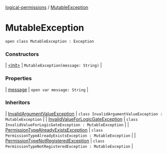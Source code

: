 [logical-permissions](../index.md) / [MutableException](.)

# MutableException

`open class MutableException : Exception`

### Constructors

| [&lt;init&gt;](-init-.md) | `MutableException(message: String)` |

### Properties

| [message](message.md) | `open var message: String` |

### Inheritors

| [InvalidArgumentValueException](../-invalid-argument-value-exception/index.md) | `class InvalidArgumentValueException : MutableException` |
| [InvalidValueForLogicGateException](../-invalid-value-for-logic-gate-exception/index.md) | `class InvalidValueForLogicGateException : MutableException` |
| [PermissionTypeAlreadyExistsException](../-permission-type-already-exists-exception/index.md) | `class PermissionTypeAlreadyExistsException : MutableException` |
| [PermissionTypeNotRegisteredException](../-permission-type-not-registered-exception/index.md) | `class PermissionTypeNotRegisteredException : MutableException` |

